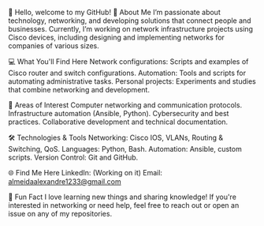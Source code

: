 👋 Hello, welcome to my GitHub!
🌟 About Me
I’m passionate about technology, networking, and developing solutions that connect people and businesses. Currently, I’m working on network infrastructure projects using Cisco devices, including designing and implementing networks for companies of various sizes.

💻 What You'll Find Here
Network configurations: Scripts and examples of Cisco router and switch configurations.
Automation: Tools and scripts for automating administrative tasks.
Personal projects: Experiments and studies that combine networking and development.


🚀 Areas of Interest
Computer networking and communication protocols.
Infrastructure automation (Ansible, Python).
Cybersecurity and best practices.
Collaborative development and technical documentation.



🛠️ Technologies & Tools
Networking: Cisco IOS, VLANs, Routing & Switching, QoS.
Languages: Python, Bash.
Automation: Ansible, custom scripts.
Version Control: Git and GitHub.


🌐 Find Me Here
LinkedIn: (Working on it)
Email: almeidaalexandre1233@gmail.com


📌 Fun Fact
I love learning new things and sharing knowledge! If you're interested in networking or need help, feel free to reach out or open an issue on any of my repositories.
